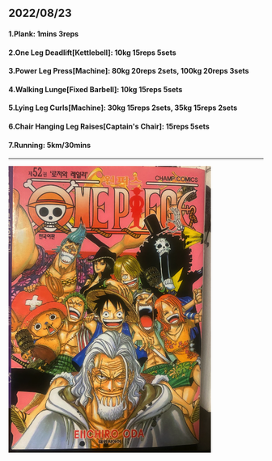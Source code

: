 ## 2022/08/23
#### 1.Plank: 1mins 3reps
#### 2.One Leg Deadlift\[Kettlebell\]: 10kg 15reps 5sets
#### 3.Power Leg Press\[Machine\]: 80kg 20reps 2sets, 100kg 20reps 3sets
#### 4.Walking Lunge\[Fixed Barbell\]: 10kg 15reps 5sets
#### 5.Lying Leg Curls\[Machine\]: 30kg 15reps 2sets, 35kg 15reps 2sets
#### 6.Chair Hanging Leg Raises\[Captain's Chair\]: 15reps 5sets 
#### 7.Running: 5km/30mins

---

<img src='../_resources/__052.png' width='400px' />
